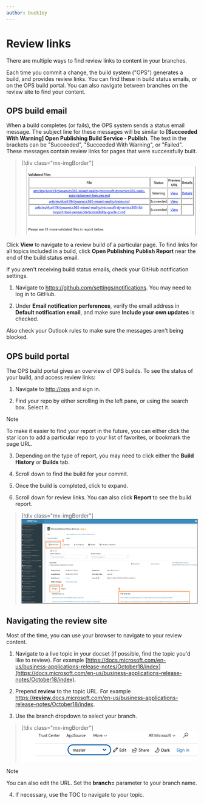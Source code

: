 ```yaml
---
author: buck1ey
---
```


# Review links

There are multiple ways to find review links to content in your branches.

Each time you commit a change, the build system ("OPS") generates a build, and provides review links. You can find these in build status emails, or on the OPS build portal. You can also navigate between branches on the review site to find your content.

## OPS build email

 When a build completes (or fails), the OPS system sends a status email message. The subject line for these messages will be similar to **[Succeeded With Warning] Open Publishing Build Service - Publish**. The text in the brackets can be "Succeeded", "Succeeded With Warning", or "Failed". These messages contain review links for pages that were successfully built.

 > [!div class="mx-imgBorder"]
 > ![Review links in build status email](media/review-email.png "Review links in build status email")

Click **View** to navigate to a review build of a particular page. To find links for all topics included in a build, click **Open Publishing Publish Report** near the end of the build status email.

If you aren't receiving build status emails, check your GitHub notification settings.

 1. Navigate to <https://github.com/settings/notifications>. You may need to log     in to GitHub.

 2. Under **Email notification perferences**, verify the email address in     **Default notification email**, and make sure **Include your own updates**  is checked.

Also check your Outlook rules to make sure the messages aren't being blocked.

## OPS build portal

The OPS build portal gives an overview of OPS builds. To see the status of your build, and access review links:

 1. Navigate to [http://ops](http://ops) and sign in.

 2. Find your repo by either scrolling in the left pane, or using the search box. Select it.

 > [!NOTE]
 > To make it easier to find your report in the future, you can either click the star icon to add a particular repo to your list of favorites, or bookmark the page URL.

 3. Depending on the type of report, you may need to click either the **Build History** or **Builds** tab.

 4. Scroll down to find the build for your commit.

 5. Once the build is completed, click to expand.

 6. Scroll down for review links. You can also click **Report** to see the build report.

 > [!div class="mx-imgBorder"]
 > ![Review links on OPS site](media/build-url.png "Review links on OPS site")

## Navigating the review site

Most of the time, you can use your browser to navigate to your review content.

 1. Navigate to a live topic in your docset (if possible, find the topic you'd like to review). For example [https://docs.microsoft.com/en-us/business-applications-release-notes/October18/index](https://docs.microsoft.com/en-us/business-applications-release-notes/October18/index).

 2. Prepend **review** to the topic URL. For example [https://**review**.docs.microsoft.com/en-us/business-applications-release-notes/October18/index](https://review.docs.microsoft.com/en-us/business-applications-release-notes/October18/index).

 3. Use the branch dropdown to select your branch.

 >[!div class="mx-imgBorder"]
 >![Branch dropdown](media/branch-dropdown.gif "Branch dropdown")

 > [!NOTE]
 > You can also edit the URL. Set the **branch=** parameter to your branch name.

 4.  If necessary, use the TOC to navigate to your topic.

